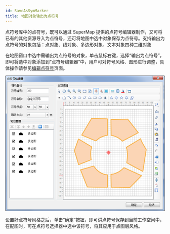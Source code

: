 ```yaml
---
id: SaveAsSymMarker
title: 地图对象输出为点符号
---
```

点符号库中的点符号，既可以通过 SuperMap
提供的点符号编辑器制作，又可将已有的其他资源导入为点符号，还可将地图中选中对象保存为点符号。支持输出为点符号的对象包括：点对象、线对象、多边形对象、文本对象四种二维对象

在地图窗口中选中需输出为点符号的对象，单击鼠标右键，选择“输出为点符号”，即可将选中对象添加到“点符号编辑器”中，用户可对符号风格、图形进行调整，具体操作请参见[编辑点符号](SymMarkerManager8)页面。

![](img/SaveAsSymMarker.png)  
  
  
设置好点符号风格之后，单击“确定”按钮，即可讲点符号保存到当前工作空间中，在配图时，可在点符号选择器中选中该符号，将其应用于点图层风格。
